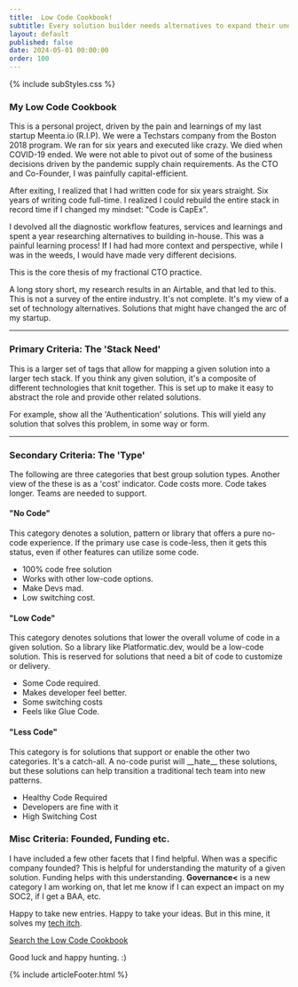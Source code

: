 ```yaml
---
title:  Low Code Cookbook!
subtitle: Every solution builder needs alternatives to expand their understanding of possibilities.
layout: default
published: false
date: 2024-05-01 00:00:00
order: 100
---
```


{% include subStyles.css %}

### My Low Code Cookbook

This is a personal project, driven by the pain and learnings of my last startup Meenta.io (R.I.P). We were a Techstars company
from the Boston 2018 program. We ran for six years and executed like crazy. We died when COVID-19 ended. We were not able to pivot
out of some of the business decisions driven by the pandemic supply chain requirements. As the CTO and Co-Founder, I was painfully
capital-efficient.

After exiting, I realized that I had written code for six years straight. Six years of writing code full-time. I realized I could rebuild
the entire stack in record time if I changed my mindset: "Code is CapEx".

I devolved all the diagnostic workflow features, services and learnings and spent a year researching alternatives to building
in-house. This was a painful learning process! If I had had more context and perspective, while I was in the weeds, I would have
made very different decisions.

This is the core thesis of my fractional CTO practice.

A long story short, my research results in an Airtable, and that led to this. This is not a survey of the entire industry. It's not
complete. It's my view of a set of technology alternatives. Solutions that might have changed the arc of my startup.

---

### Primary Criteria: The 'Stack Need'

This is a larger set of tags that allow for mapping a given solution into a larger tech stack. If you think any given solution, it's
a composite of different technologies that knit together. This is set up to make it easy to abstract the role and provide other
related solutions.

For example, show all the 'Authentication' solutions. This will yield any solution that solves this problem, in some way or form.

---

### Secondary Criteria: The 'Type'

The following are three categories that best group solution types. Another view of the these is as a 'cost' indicator.
Code costs more. Code takes longer. Teams are needed to support.

<div class="row row-cols-1 row-cols-md-3 mb-3 text-center">
    <div class="col">
        <div class="card mb-4 rounded-3 shadow-sm border-primary">
            <div class="card-header py-3 text-bg-primary border-primary">
                <h4 class="my-0 fw-normal">"No Code"</h4>
            </div>
            <div class="card-body">
                <p>
                    This category denotes a solution, pattern or library that offers a pure
                    no-code experience. If the primary use case is code-less, then it gets this
                    status, even if other features can utilize some code.
                </p>
                <ul class="list-unstyled mt-3 mb-4">
                    <li>100% code free solution</li>
                    <li>Works with other low-code options.</li>
                    <li>Make Devs mad.</li>
                    <li>Low switching cost.</li>
                </ul>
            </div>
        </div>
    </div>
    <div class="col">
        <div class="card mb-4 rounded-3 shadow-sm">
            <div class="card-header py-3">
                <h4 class="my-0 fw-normal">"Low Code"</h4>
            </div>
            <div class="card-body">
                <p>
                    This category denotes solutions that lower the overall volume of code
                    in a given solution. So a library like Platformatic.dev, would be a low-code
                    solution. This is reserved for solutions that need a bit of code to customize
                    or delivery.
                </p>
                <ul class="list-unstyled mt-3 mb-4">
                    <li>Some Code required.</li>
                    <li>Makes developer feel better.</li>
                    <li>Some switching costs</li>
                    <li>Feels like Glue Code.</li>
                </ul>
            </div>
        </div>
    </div>
    <div class="col">
        <div class="card mb-4 rounded-3 shadow-sm">
            <div class="card-header py-3">
                <h4 class="my-0 fw-normal">"Less Code"</h4>
            </div>
            <div class="card-body">
                <p>
                    This category is for solutions that support or enable the other two categories. It's a catch-all.
                    A no-code purist will __hate__ these solutions, but these solutions can help transition a traditional tech team
                    into new patterns.
                </p>
                <ul class="list-unstyled mt-3 mb-4">
                    <li>Healthy Code Required</li>
                    <li>Developers are fine with it</li>
                    <li>High Switching Cost</li>
                </ul>
            </div>
        </div>
    </div>
</div>

### Misc Criteria: Founded, Funding etc.

I have included a few other facets that I find helpful. When was a specific company founded? This is helpful for
understanding the maturity of a given solution. Funding helps with this understanding. __Governance<__ is a new category
I am working on, that let me know if I can expect an impact on my SOC2, if I get a BAA, etc.



Happy to take new entries. Happy to take your ideas. But in this mine, it solves my [tech itch](https://github.com/liftoff-app/liftoff/issues/423").

<a class="btn btn-primary btn-lg" href="https://less-code.stephansmith.solutions" target="_blank">
    Search the Low Code Cookbook
</a>

Good luck and happy hunting. :)

{% include articleFooter.html %}

